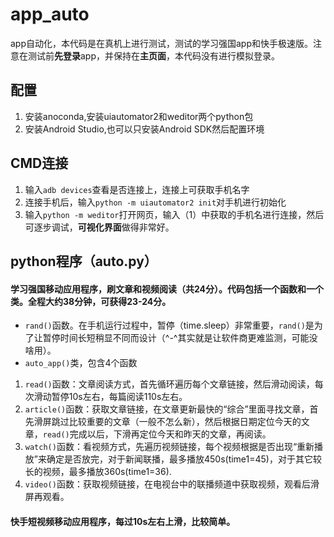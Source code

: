 # app_auto
 app自动化，本代码是在真机上进行测试，测试的学习强国app和快手极速版。注意在测试前**先登录**app，并保持在**主页面**，本代码没有进行模拟登录。

## 配置
1. 安装anoconda,安装uiautomator2和weditor两个python包
2. 安装Android Studio,也可以只安装Android SDK然后配置环境

## CMD连接
1. 输入`adb devices`查看是否连接上，连接上可获取手机名字
2. 连接手机后，输入`python -m uiautomator2 init`对手机进行初始化
3. 输入`python -m weditor`打开网页，输入（1）中获取的手机名进行连接，然后可逐步调试，**可视化界面**做得非常好。

## python程序（auto.py）
#### 学习强国移动应用程序，刷文章和视频阅读（共24分）。代码包括一个函数和一个类。全程大约38分钟，可获得23-24分。
- `rand()`函数。在手机运行过程中，暂停（time.sleep）非常重要，`rand()`是为了让暂停时间长短稍显不同而设计（^-^其实就是让软件商更难监测，可能没啥用）。
- `auto_app()`类，包含4个函数
1. `read()`函数：文章阅读方式，首先循环遍历每个文章链接，然后滑动阅读，每次滑动暂停10s左右，每篇阅读110s左右。
2. `article()`函数：获取文章链接，在文章更新最快的“综合”里面寻找文章，首先滑屏跳过比较重要的文章（一般不怎么新），然后根据日期定位今天的文章，`read()`完成以后，下滑再定位今天和昨天的文章，再阅读。
3. `watch()`函数：看视频方式，先遍历视频链接，每个视频根据是否出现“重新播放”来确定是否放完，对于新闻联播，最多播放450s(time1=45)，对于其它较长的视频，最多播放360s(time1=36).
4. `video()`函数：获取视频链接，在电视台中的联播频道中获取视频，观看后滑屏再观看。
#### 快手短视频移动应用程序，每过10s左右上滑，比较简单。
